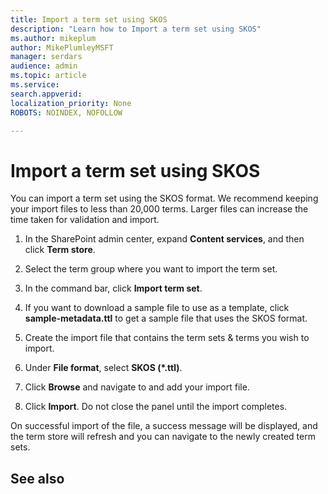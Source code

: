 ```yaml
---
title: Import a term set using SKOS
description: "Learn how to Import a term set using SKOS"
ms.author: mikeplum
author: MikePlumleyMSFT
manager: serdars
audience: admin
ms.topic: article
ms.service: 
search.appverid: 
localization_priority: None
ROBOTS: NOINDEX, NOFOLLOW

---
```

# Import a term set using SKOS

You can import a term set using the SKOS format. We recommend keeping your import files to less than 20,000 terms. Larger files can increase the time taken for validation and import.

1. In the SharePoint admin center, expand **Content services**, and then click **Term store**.

2. Select the term group where you want to import the term set.

3. In the command bar, click **Import term set**.
 
4.	If you want to download a sample file to use as a template, click **sample-metadata.ttl** to get a sample file that uses the SKOS format.
 
5.	Create the import file that contains the term sets & terms you wish to import.

6.	Under **File format**, select **SKOS (*.ttl)**.

7.	Click **Browse** and navigate to and add your import file.

8.	Click **Import**. Do not close the panel until the import completes.

On successful import of the file, a success message will be displayed, and the term store will refresh and you can navigate to the newly created term sets.

## See also



  






